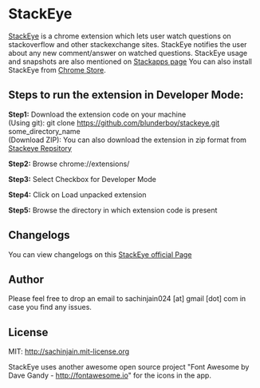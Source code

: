 StackEye
==========

[StackEye](http://blunderboy.github.io/stackeye/index.html) is a chrome extension which lets user watch questions on stackoverflow and other stackexchange sites. StackEye notifies the user about any new comment/answer on watched questions. 
StackEye usage and snapshots are also mentioned on [Stackapps page](http://stackapps.com/q/4454/20686)
You can also install StackEye from [Chrome Store](https://chrome.google.com/webstore/detail/stackeye/pihfndpmcafdecheofkjfkadecoogigm).

Steps to run the extension in Developer Mode:
----------------------

<strong>Step1:</strong> Download the extension code on your machine <br/>
(Using git): git clone https://github.com/blunderboy/stackeye.git some_directory_name <br/>
(Download ZIP): You can also download the extension in zip format from  [Stackeye Repsitory](https://github.com/blunderboy/stackeye)

<strong>Step2:</strong> Browse chrome://extensions/

<strong>Step3:</strong> Select Checkbox for Developer Mode

<strong>Step4:</strong> Click on Load unpacked extension

<strong>Step5:</strong> Browse the directory in which extension code is present

Changelogs
-----------

You can view changelogs on this [StackEye official Page](http://blunderboy.github.io/stackeye/index.html#changelog)

Author
------------------------------

Please feel free to drop an email to sachinjain024 [at] gmail [dot] com in case you find any issues.


License
----------------------

MIT: http://sachinjain.mit-license.org

StackEye uses another awesome open source project "Font Awesome by Dave Gandy - http://fontawesome.io"
for the icons in the app.
